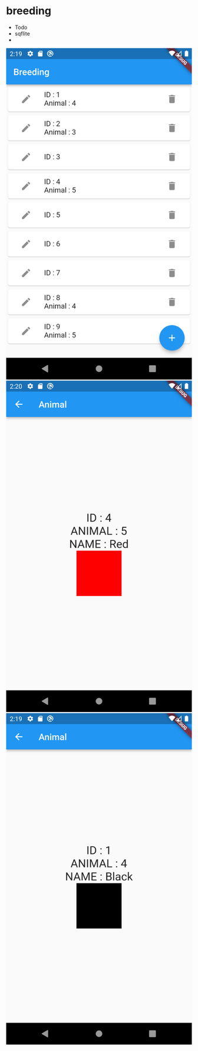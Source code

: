# breeding
- Todo
- sqflite
- 
![](Screenshot_20220318_031942.png)
![](Screenshot_20220318_032010.png)
![](Screenshot_20220318_031957.png)
